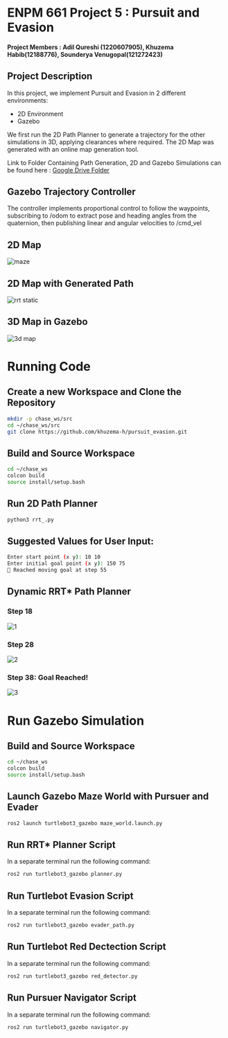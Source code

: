 # ENPM 661 Project 5 : Pursuit and Evasion 
#### Project Members : Adil Qureshi (1220607905), Khuzema Habib(12188776), Sounderya Venugopal(121272423)

##  Project Description

In this project, we implement Pursuit and Evasion in 2 different environments:

- 2D Environment
- Gazebo


We first run the 2D Path Planner to generate a trajectory for the other simulations in 3D, applying clearances where required. The 2D Map was generated with an online map generation tool. 

Link to Folder Containing Path Generation, 2D and Gazebo Simulations can be found here : [Google Drive Folder](https://drive.google.com/drive/folders/1j4QxEiSWiU6yOw_LebiXOuJSLmVj8Trs?usp=sharing)

## Gazebo Trajectory Controller



The controller implements proportional control to follow the waypoints, subscribing to /odom to extract pose and heading angles from the quaternion, then publishing linear and angular velocities to /cmd_vel

## 2D Map 


![maze](https://github.com/user-attachments/assets/4814dff4-bfa3-4ede-99c3-6194a3214493)



## 2D Map with Generated Path

![rrt static](https://github.com/user-attachments/assets/9c870eb4-9d9f-41e7-8c2f-8b1ae7fd4fff)


## 3D Map in Gazebo
![3d map](https://github.com/user-attachments/assets/6342adff-e24d-4070-aacf-762a060a3731)


# Running Code

## Create a new Workspace and Clone the Repository


```sh
mkdir -p chase_ws/src
cd ~/chase_ws/src
git clone https://github.com/khuzema-h/pursuit_evasion.git
```

## Build and Source Workspace

```sh
cd ~/chase_ws
colcon build
source install/setup.bash
```
## Run 2D Path Planner

```sh
python3 rrt_.py

```
## Suggested Values for User Input:


```sh
Enter start point (x y): 10 10
Enter initial goal point (x y): 150 75
🎯 Reached moving goal at step 55

```
## Dynamic RRT* Path Planner


### Step 18

![1](https://github.com/user-attachments/assets/968a5db2-5c10-4d5d-9209-81995b1c8304)

### Step 28

![2](https://github.com/user-attachments/assets/2c80a9b6-f825-4553-98c2-72b4ce8ef55d)

### Step 38: Goal Reached!

![3](https://github.com/user-attachments/assets/211af0a0-b672-419b-8354-66c7c23b09f5)



# Run Gazebo Simulation 

## Build and Source Workspace

```sh
cd ~/chase_ws
colcon build
source install/setup.bash
```

## Launch Gazebo Maze World with Pursuer and Evader

```sh
ros2 launch turtlebot3_gazebo maze_world.launch.py 

```
## Run RRT* Planner Script

In a separate terminal run the following command: 

```sh
ros2 run turtlebot3_gazebo planner.py
```

## Run Turtlebot Evasion Script

In a separate terminal run the following command: 

```sh
ros2 run turtlebot3_gazebo evader_path.py
```


## Run Turtlebot Red Dectection Script

In a separate terminal run the following command: 

```sh
ros2 run turtlebot3_gazebo red_detector.py
```

## Run Pursuer Navigator Script

In a separate terminal run the following command: 

```sh
ros2 run turtlebot3_gazebo navigator.py
```







